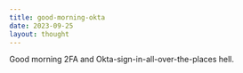 ```yaml
---
title: good-morning-okta
date: 2023-09-25
layout: thought
---
```

Good morning 2FA and Okta-sign-in-all-over-the-places hell.